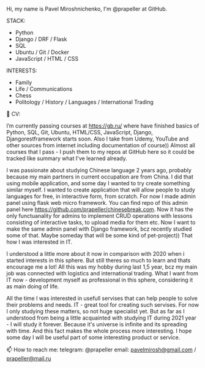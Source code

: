 Hi, my name is Pavel Miroshnichenko, I'm @prapeller at GitHub.

STACK:

- Python
- Django / DRF / Flask
- SQL
- Ubuntu / Git / Docker
- JavaScript / HTML / CSS

INTERESTS:

- Family
- Life / Communications
- Chess
- Politology / History / Languages / International Trading


🌱 CV:

I’m currently passing courses at https://gb.ru/ where have finished basics of Python, SQL, Git, Ubuntu, HTML/CSS, JavaScript, Django, Djangorestframework starts soon. Also I take from Udemy, YouTube and other sources from internet including documentation of course)) Almost all courses that I pass - I push them to my repos at GitHub here so it could be tracked like summary what I've learned already.

I was passionate about studying Chinese language 2 years ago, probably because my main partners in current occupation are from China. I did that using mobile application, and some day I wanted to try create something similar myself. I wanted to create application that will allow people to study languages for free, in interactive form, from scratch. For now I made admin panel using flask web micro framework. You can find repo of this admin panel here https://github.com/prapeller/chinesebreak.com. Now it has the only functuanality for admins to implement CRUD operations with lessons consisting of interactive tasks, to upload media for them etc. Now I want to make the same admin panel with Django framework, bcz recently studied some of that. Maybe someday that will be some kind of pet-project)) That how I was interested in IT. 

I understood a little more about it now in comparison with 2020 when i started interests in this sphere. But still theres so much to learn and thats encourage me a lot! All this was my hobby during last 1,5 year, bcz my main job was connected with logistics and international trading. What I want from IT now - development myself as professional in this sphere, considering it as main doing of life.

All the time I was interested in usefull servises that can help people to solve their problems and needs. IT - great tool for creating such servises.
For now I only studying these matters, so not huge specialist yet. But as far as I understood from being a little acquainted with studying IT during 2021 year - I will study it forever. Because it's universe is infinite and its spreading with time. And this fact makes the whole process more interesting. I hope some day I will be useful part of some interesting product or service.

📫 How to reach me: 
telegram: @prapeller
email: pavelmirosh@gmail.com / prapeller@mail.ru
